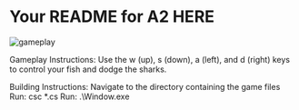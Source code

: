 # Your README for A2 HERE

![gameplay](C#Game/NoraSteil_A2Gameplay.gif)

Gameplay Instructions:
Use the w (up), s (down), a (left), and d (right) keys to control your fish and dodge the sharks.

Building Instructions: 
Navigate to the directory containing the game files
Run: csc *.cs
Run: .\Window.exe
